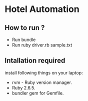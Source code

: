 # Hotel Automation

## How to run ?

- Run bundle
- Run ruby driver.rb sample.txt

## Intallation required

install following things on your laptop:

- rvm - Ruby version manager.
- Ruby 2.6.5.
- bundler gem for Gemfile.
 
